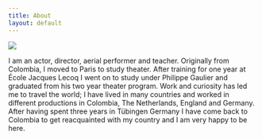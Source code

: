 ```yaml
---
title: About
layout: default
---
```


<div class="row">
    <div class="col-md-12">
        <img class="img-title" src="https://image.ibb.co/deJn7R/pic_024.jpg">
    </div>
</div>

<div>
  <p>
    I am an actor, director, aerial performer and teacher. Originally from
    Colombia, I moved to Paris to study theater. After training for one year at
    École Jacques Lecoq I went on to study under Philippe Gaulier and graduated
    from his two year theater program. Work and curiosity has led me to travel the
    world; I have lived in many countries and worked in different productions in
    Colombia, The Netherlands, England and Germany. After having spent three years
    in Tübingen Germany I have come back to Colombia to get reacquainted with my
    country and I am very happy to be here.
  </p>
</div>
